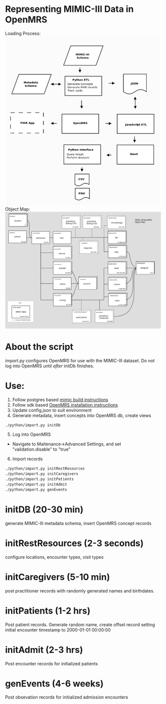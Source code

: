 # Representing MIMIC-III Data in OpenMRS
Loading Process:
![alt text](https://github.com/EpistasisLab/mrsman/blob/master/docs/process.png "Loading Process")
Object Map:
![alt text](https://github.com/EpistasisLab/mrsman/blob/master/docs/graph.png "MIMIC/OpenMRS object map")
# About the script
import.py configures OpenMRS for use with the MIMIC-III dataset. Do not log into OpenMRS until *after* initDb finishes.
# Use:
1. Follow postgres based [mimic build instructions](https://github.com/EpistasisLab/mimic-code/tree/master/buildmimic/postgres)
2. Follow sdk based [OpenMRS installation instructions](https://wiki.openmrs.org/display/docs/OpenMRS+SDK)
3. Update config.json to suit environment
4. Generate metadata, insert concepts into OpenMRS db, create views
```bash
./python/import.py initDb
```
5. Log into OpenMRS
- Navigate to Maitenance->Advanced Settings, and set "validation.disable" to "true"
6. Import records
```bash
./python/import.py initRestResources
./python/import.py initCaregivers
./python/import.py initPatients
./python/import.py initAdmit
./python/import.py genEvents
```



# initDB (20-30 min)
generate MIMIC-III metadata schema, insert OpenMRS concept records
# initRestResources (2-3 seconds)
configure locations, encounter types, visit types
# initCaregivers (5-10 min)
post practitioner records with randomly generated names and birthdates.
# initPatients (1-2 hrs)
Post patient records.  Generate random name, create offset record setting initial encounter timestamp to 2000-01-01 00:00:00 
# initAdmit (2-3 hrs)
Post encounter records for initialized patients
# genEvents (4-6 weeks)
Post obsevation records for initialized admission encounters
